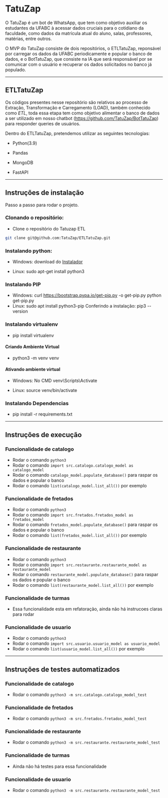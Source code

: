 # TatuZap

O TatuZap é um bot de WhatsApp, que tem como objetivo auxiliar os estudantes da UFABC à acessar dados cruciais para o cotidiano da faculdade, como dados da matrícula atual do aluno, salas, professores, matérias, entre outros.

O MVP do TatuZap consiste de dois repositórios, o ETLTatuZap, reponsável por carregar os dados da UFABC periodicamente e popular o banco de dados, e o BotTatuZap, que consiste na IA que será responsável por se comunicar com o usuário e recuperar os dados solicitados no banco já populado.

<hr />

## ETLTatuZap

Os códigos presentes nesse repositório são relativos ao processo de Extração, Transformação e Carregamento (LOAD), também conhecido como _ETL_, toda essa etapa tem como objetivo alimentar o banco de dados a ser utilizado em nosso chatbot (https://github.com/TatuZap/BotTatuZap) para responder queries de usuários.

Dentro do ETLTatuZap, pretendemos utilizar as seguintes tecnologias:

- Python(3.9)

- Pandas

- MongoDB

- FastAPI

<hr />

## Instruções de instalação

Passo a passo para rodar o projeto.

### Clonando o repositório:

- Clone o repositório do Tatuzap ETL

```sh
git clone git@github.com:TatuZap/ETLTatuZap.git
```

### Instalando python:

- Windows: download do [Instalador](https://www.python.org/downloads/)

- Linux: sudo apt-get install python3

### Instalando PIP

- Windows: curl https://bootstrap.pypa.io/get-pip.py -o get-pip.py
  python get-pip.py
- Linux: sudo apt install python3-pip
  Conferindo a instalação: pip3 --version

### Instalando virtualenv

- pip install virtualenv

#### Criando Ambiente Virtual

- python3 -m venv venv

#### Ativando ambiente virtual

- Windows: No CMD venv\Scripts\Activate

- Linux: source venv/bin/activate

### Instalando Dependencias

- pip install -r requirements.txt

<hr />

## Instruções de execução

### Funcionalidade de catalogo

- Rodar o comando `python3`
- Rodar o comando `import src.catalogo.catalogo_model as catalogo_model`
- Rodar o comando `catalogo_model.populate_database()` para raspar os dados e popular o banco
- Rodar o comando `list(catalogo_model.list_all())` por exemplo

### Funcionalidade de fretados

- Rodar o comando `python3`
- Rodar o comando `import src.fretados.fretados_model as fretados_model`
- Rodar o comando `fretados_model.populate_database()` para raspar os dados e popular o banco
- Rodar o comando `list(fretados_model.list_all())` por exemplo

### Funcionalidade de restaurante

- Rodar o comando `python3`
- Rodar o comando `import src.restaurante.restaurante_model as restaurante_model`
- Rodar o comando `restaurante_model.populate_database()` para raspar os dados e popular o banco
- Rodar o comando `list(restaurante_model.list_all())` por exemplo

### Funcionalidade de turmas

- Essa funcionalidade esta em refatoração, ainda não há instrucoes claras para rodar

### Funcionalidade de usuario

- Rodar o comando `python3`
- Rodar o comando `import src.usuario.usuario_model as usuario_model`
- Rodar o comando `list(usuario_model.list_all())` por exemplo

<hr />

## Instruções de testes automatizados

### Funcionalidade de catalogo

- Rodar o comando `python3 -m src.catalogo.catalogo_model_test`

### Funcionalidade de fretados

- Rodar o comando `python3 -m src.fretados.fretados_model_test`

### Funcionalidade de restaurante

- Rodar o comando `python3 -m src.restaurante.restaurante_model_test`

### Funcionalidade de turmas

- Ainda não há testes para essa funcionalidade

### Funcionalidade de usuario

- Rodar o comando `python3 -m src.restaurante.restaurante_model_test`
